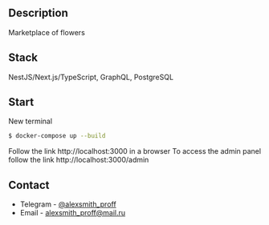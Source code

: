 ## Description
Marketplace of flowers 

## Stack
NestJS/Next.js/TypeScript, GraphQL, PostgreSQL

## Start
New terminal
```bash
$ docker-compose up --build
```

Follow the link http://localhost:3000 in a browser
To access the admin panel follow the link http://localhost:3000/admin

## Contact

- Telegram - [@alexsmith_proff](http://t.me/@alexsmith_proff)
- Email - alexsmith_proff@mail.ru